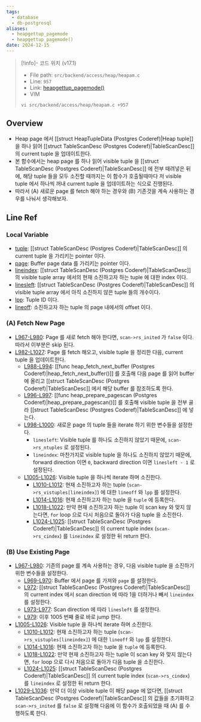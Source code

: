 ```yaml
---
tags:
  - database
  - db-postgresql
aliases:
  - heapgettup_pagemode
  - heapgettup_pagemode()
date: 2024-12-15
---
```

> [!info]- 코드 위치 (v17.1)
> - File path: `src/backend/access/heap/heapam.c`
> - Line: `957`
> - Link: [heapgettup_pagemode()](https://github.com/postgres/postgres/blob/REL_17_1/src/backend/access/heap/heapam.c#L943-L1037)
> - VIM
> ```
> vi src/backend/access/heap/heapam.c +957
> ```

## Overview

- Heap page 에서 [[struct HeapTupleData (Postgres Coderef)|Heap tuple]] 을 하나 읽어 [[struct TableScanDesc (Postgres Coderef)|TableScanDesc]] 의 current tuple 을 업데이트한다.
- 본 함수에서는 heap page 를 하나 읽어 visible tuple 을 [[struct TableScanDesc (Postgres Coderef)|TableScanDesc]] 에 전부 때려넣은 뒤에, 해당 tuple 들을 모두 소진할 때까지는 이 함수가 호출될때마다 저 visible tuple 에서 하나씩 꺼내 current tuple 을 업데이트하는 식으로 진행된다.
- 따라서 (A) 새로운 page 를 fetch 해야 하는 경우와 (B) 기존것을 계속 사용하는 경우를 나눠서 생각해보자.

## Line Ref

### Local Variable

- [tuple](https://github.com/postgres/postgres/blob/REL_17_1/src/backend/access/heap/heapam.c#L962): [[struct TableScanDesc (Postgres Coderef)|TableScanDesc]] 의 current tuple 을 가리키는 pointer 이다.
- [page](https://github.com/postgres/postgres/blob/REL_17_1/src/backend/access/heap/heapam.c#L963): Buffer page data 를 가리키는 pointer 이다.
- [lineindex](https://github.com/postgres/postgres/blob/REL_17_1/src/backend/access/heap/heapam.c#L964): [[struct TableScanDesc (Postgres Coderef)|TableScanDesc]] 의 visible tuple array 에서의 현재 소진하고자 하는 tuple 에 대한 index 이다.
- [linesleft](https://github.com/postgres/postgres/blob/REL_17_1/src/backend/access/heap/heapam.c#L965): [[struct TableScanDesc (Postgres Coderef)|TableScanDesc]] 의 visible tuple array 에서 아직 소진하지 않은 tuple 들의 개수이다.
- [lpp](https://github.com/postgres/postgres/blob/REL_17_1/src/backend/access/heap/heapam.c#L1007): Tuple ID 이다.
- [lineoff](https://github.com/postgres/postgres/blob/REL_17_1/src/backend/access/heap/heapam.c#L1008): 소진하고자 하는 tuple 의 page 내에서의 offset 이다.

### (A) Fetch New Page

- [L967-L980](https://github.com/postgres/postgres/blob/REL_17_1/src/backend/access/heap/heapam.c#L967-L980): Page 를 새로 fetch 해야 한다면, `scan->rs_inited` 가 `false` 이다. 따라서 이부분은 skip 된다.
- [L982-L1027](https://github.com/postgres/postgres/blob/REL_17_1/src/backend/access/heap/heapam.c#L982-L1027): Page 를 fetch 해오고, visible tuple 을 정리한 다음, current tuple 을 업데이트한다.
	- [L988-L994](https://github.com/postgres/postgres/blob/REL_17_1/src/backend/access/heap/heapam.c#L988-L994): [[func heap_fetch_next_buffer (Postgres Coderef)|heap_fetch_next_buffer()]] 를 호출해 다음 page 를 읽어 buffer 에 올리고 [[struct TableScanDesc (Postgres Coderef)|TableScanDesc]] 에서 해당 buffer 를 참조하도록 한다.
	- [L996-L997](https://github.com/postgres/postgres/blob/REL_17_1/src/backend/access/heap/heapam.c#L996-L997): [[func heap_prepare_pagescan (Postgres Coderef)|heap_prepare_pagescan()]] 를 호출해 visible tuple 을 전부 골라 [[struct TableScanDesc (Postgres Coderef)|TableScanDesc]] 에 넣는다.
	- [L998-L1000](https://github.com/postgres/postgres/blob/REL_17_1/src/backend/access/heap/heapam.c#L998-L1000): 새로운 page 의 tuple 들을 iterate 하기 위한 변수들을 설정한다.
		- `linesleft`: Visible tuple 를 하나도 소진하지 않았기 때문에, `scan->rs_ntuples` 로 설정된다.
		- `lineindex`: 마찬가지로 visible tuple 을 하나도 소진하지 않았기 때문에, forward direction 이면 `0`, backward direction 이면 `linesleft - 1` 로 설정된다.
	- [L1005-L1026](https://github.com/postgres/postgres/blob/REL_17_1/src/backend/access/heap/heapam.c#L1005-L1026): Visible tuple 을 하나씩 iterate 하며 소진한다.
		- [L1010-L1012](https://github.com/postgres/postgres/blob/REL_17_1/src/backend/access/heap/heapam.c#L1010-L1012): 현재 소진하고자 하는 tuple (`scan->rs_vistuples[lineindex]`) 에 대한 `lineoff` 와 `lpp` 를 설정한다.
		- [L1014-L1016](https://github.com/postgres/postgres/blob/REL_17_1/src/backend/access/heap/heapam.c#L1014-L1016): 현재 소진하고자 하는 tuple 을 `tuple` 에 등록한다.
		- [L1018-L1022](https://github.com/postgres/postgres/blob/REL_17_1/src/backend/access/heap/heapam.c#L1018-L1022): 만약 현재 소진하고자 하는 tuple 이 scan key 와 맞지 않는다면, `for` loop 으로 다시 처음으로 돌아가 다음 tuple 을 소진한다.
		- [L1024-L1025](https://github.com/postgres/postgres/blob/REL_17_1/src/backend/access/heap/heapam.c#L1024-L1025): [[struct TableScanDesc (Postgres Coderef)|TableScanDesc]] 의 current tuple index (`scan->rs_cindex`) 를 `lineindex` 로 설정한 뒤 return 한다.

### (B) Use Existing Page

- [L967-L980](https://github.com/postgres/postgres/blob/REL_17_1/src/backend/access/heap/heapam.c#L967-L980): 기존의 page 를 계속 사용하는 경우, 다음 visible tuple 을 소진하기 위한 변수들을 설정한다.
	- [L969-L970](https://github.com/postgres/postgres/blob/REL_17_1/src/backend/access/heap/heapam.c#L969-L970): Buffer 에서 page 를 가져와 `page` 를 설정한다.
	- [L972](https://github.com/postgres/postgres/blob/REL_17_1/src/backend/access/heap/heapam.c#L972): [[struct TableScanDesc (Postgres Coderef)|TableScanDesc]] 의 current index 에서 scan direction 에 따라 1을 더하거나 빼서 `lineindex` 를 설정한다.
	- [L973-L977](https://github.com/postgres/postgres/blob/REL_17_1/src/backend/access/heap/heapam.c#L973-L977): Scan direction 에 따라 `linesleft` 를 설정한다.
	- [L979](https://github.com/postgres/postgres/blob/REL_17_1/src/backend/access/heap/heapam.c#L979): 이후 1005 번째 줄로 바로 jump 한다.
- [L1005-L1026](https://github.com/postgres/postgres/blob/REL_17_1/src/backend/access/heap/heapam.c#L1005-L1026): Visible tuple 을 하나씩 iterate 하며 소진한다.
	- [L1010-L1012](https://github.com/postgres/postgres/blob/REL_17_1/src/backend/access/heap/heapam.c#L1010-L1012): 현재 소진하고자 하는 tuple (`scan->rs_vistuples[lineindex]`) 에 대한 `lineoff` 와 `lpp` 를 설정한다.
	- [L1014-L1016](https://github.com/postgres/postgres/blob/REL_17_1/src/backend/access/heap/heapam.c#L1014-L1016): 현재 소진하고자 하는 tuple 을 `tuple` 에 등록한다.
	- [L1018-L1022](https://github.com/postgres/postgres/blob/REL_17_1/src/backend/access/heap/heapam.c#L1018-L1022): 만약 현재 소진하고자 하는 tuple 이 scan key 와 맞지 않는다면, `for` loop 으로 다시 처음으로 돌아가 다음 tuple 을 소진한다.
	- [L1024-L1025](https://github.com/postgres/postgres/blob/REL_17_1/src/backend/access/heap/heapam.c#L1024-L1025): [[struct TableScanDesc (Postgres Coderef)|TableScanDesc]] 의 current tuple index (`scan->rs_cindex`) 를 `lineindex` 로 설정한 뒤 return 한다.
- [L1029-L1036](https://github.com/postgres/postgres/blob/REL_17_1/src/backend/access/heap/heapam.c#L1029-L1036): 만약 더 이상 visible tuple 이 해당 page 에 없다면, [[struct TableScanDesc (Postgres Coderef)|TableScanDesc]] 의 값들을 초기화하고 `scan->rs_inited` 를 `false` 로 설정해 다음에 이 함수가 호출되었을 때 (A) 를 수행하도록 한다.